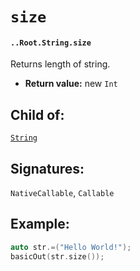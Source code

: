 # `size`

#### `..Root.String.size`

Returns length of string.

* **Return value:** new `Int`

## Child of:

[`String`](docs..Root.String.md)

## Signatures:

`NativeCallable`, `Callable`

## Example:

```c
auto str.=("Hello World!");
basicOut(str.size());
```